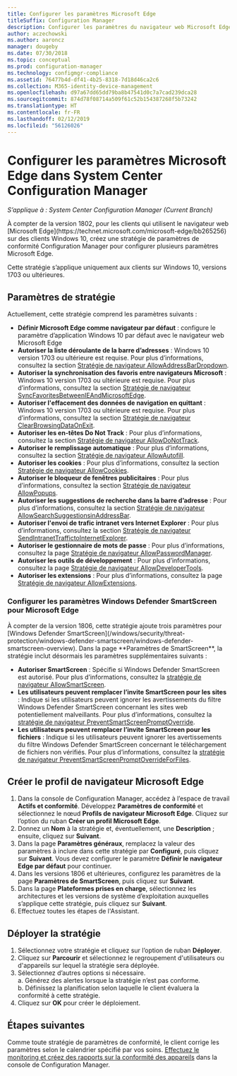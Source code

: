 ```yaml
---
title: Configurer les paramètres Microsoft Edge
titleSuffix: Configuration Manager
description: Configurer les paramètres du navigateur web Microsoft Edge sur les clients Windows 10
author: aczechowski
ms.author: aaroncz
manager: dougeby
ms.date: 07/30/2018
ms.topic: conceptual
ms.prod: configuration-manager
ms.technology: configmgr-compliance
ms.assetid: 76477b4d-df41-4b25-8318-7d18d46ca2c6
ms.collection: M365-identity-device-management
ms.openlocfilehash: d97a67dd65dd79ba8b47541d0c7a7cad239dca28
ms.sourcegitcommit: 874d78f08714a509f61c52b154387268f5b73242
ms.translationtype: HT
ms.contentlocale: fr-FR
ms.lasthandoff: 02/12/2019
ms.locfileid: "56126026"
---
```

# <a name="configure-microsoft-edge-settings-in-system-center-configuration-manager"></a>Configurer les paramètres Microsoft Edge dans System Center Configuration Manager

*S’applique à : System Center Configuration Manager (Current Branch)*

<!-- 1357310 -->À compter de la version 1802, pour les clients qui utilisent le navigateur web [Microsoft Edge](https://technet.microsoft.com/microsoft-edge/bb265256) sur des clients Windows 10, créez une stratégie de paramètres de conformité Configuration Manager pour configurer plusieurs paramètres Microsoft Edge. 

Cette stratégie s’applique uniquement aux clients sur Windows 10, versions 1703 ou ultérieures. <!--511552-->


## <a name="policy-settings"></a>Paramètres de stratégie
Actuellement, cette stratégie comprend les paramètres suivants :
- **Définir Microsoft Edge comme navigateur par défaut** : configure le paramètre d’application Windows 10 par défaut avec le navigateur web Microsoft Edge
- **Autoriser la liste déroulante de la barre d’adresses** : Windows 10 version 1703 ou ultérieure est requise. Pour plus d’informations, consultez la section [Stratégie de navigateur AllowAddressBarDropdown](/windows/client-management/mdm/policy-csp-browser#browser-allowaddressbardropdown).
- **Autoriser la synchronisation des favoris entre navigateurs Microsoft** : Windows 10 version 1703 ou ultérieure est requise. Pour plus d’informations, consultez la section [Stratégie de navigateur SyncFavoritesBetweenIEAndMicrosoftEdge](/windows/client-management/mdm/policy-csp-browser#browser-syncfavoritesbetweenieandmicrosoftedge).
- **Autoriser l'effacement des données de navigation en quittant** : Windows 10 version 1703 ou ultérieure est requise. Pour plus d’informations, consultez la section [Stratégie de navigateur ClearBrowsingDataOnExit](/windows/client-management/mdm/policy-csp-browser#browser-clearbrowsingdataonexit).
- **Autoriser les en-têtes Do Not Track** : Pour plus d’informations, consultez la section [Stratégie de navigateur AllowDoNotTrack](/windows/client-management/mdm/policy-csp-browser#browser-allowdonottrack).
- **Autoriser le remplissage automatique** : Pour plus d’informations, consultez la section [Stratégie de navigateur AllowAutofill](/windows/client-management/mdm/policy-csp-browser#browser-allowautofill).
- **Autoriser les cookies** : Pour plus d’informations, consultez la section [Stratégie de navigateur AllowCookies](/windows/client-management/mdm/policy-csp-browser#browser-allowcookies).
- **Autoriser le bloqueur de fenêtres publicitaires** : Pour plus d’informations, consultez la section [Stratégie de navigateur AllowPopups](/windows/client-management/mdm/policy-csp-browser#browser-allowpopups).
- **Autoriser les suggestions de recherche dans la barre d’adresse** : Pour plus d’informations, consultez la section [Stratégie de navigateur AllowSearchSuggestionsinAddressBar](/windows/client-management/mdm/policy-csp-browser#browser-allowsearchsuggestionsinaddressbar).
- **Autoriser l'envoi de trafic intranet vers Internet Explorer** : Pour plus d’informations, consultez la section [Stratégie de navigateur SendIntranetTraffictoInternetExplorer](/windows/client-management/mdm/policy-csp-browser#browser-sendintranettraffictointernetexplorer).
- **Autoriser le gestionnaire de mots de passe** : Pour plus d’informations, consultez la page [Stratégie de navigateur AllowPasswordManager](/windows/client-management/mdm/policy-csp-browser#browser-allowpasswordmanager).
- **Autoriser les outils de développement** : Pour plus d’informations, consultez la page [Stratégie de navigateur AllowDeveloperTools](/windows/client-management/mdm/policy-csp-browser#browser-allowdevelopertools).
- **Autoriser les extensions** : Pour plus d’informations, consultez la page [Stratégie de navigateur AllowExtensions](/windows/client-management/mdm/policy-csp-browser#browser-allowextensions).


### <a name="configure-windows-defender-smartscreen-settings-for-microsoft-edge"></a>Configurer les paramètres Windows Defender SmartScreen pour Microsoft Edge
<!--1353701--> À compter de la version 1806, cette stratégie ajoute trois paramètres pour [Windows Defender SmartScreen](/windows/security/threat-protection/windows-defender-smartscreen/windows-defender-smartscreen-overview). Dans la page **Paramètres de SmartScreen**, la stratégie inclut désormais les paramètres supplémentaires suivants :

- **Autoriser SmartScreen** : Spécifie si Windows Defender SmartScreen est autorisé. Pour plus d’informations, consultez la [stratégie de navigateur AllowSmartScreen](/windows/client-management/mdm/policy-csp-browser#browser-allowsmartscreen).
- **Les utilisateurs peuvent remplacer l’invite SmartScreen pour les sites** : Indique si les utilisateurs peuvent ignorer les avertissements du filtre Windows Defender SmartScreen concernant les sites web potentiellement malveillants. Pour plus d’informations, consultez la [stratégie de navigateur PreventSmartScreenPromptOverride](/windows/client-management/mdm/policy-csp-browser#browser-preventsmartscreenpromptoverride).
- **Les utilisateurs peuvent remplacer l’invite SmartScreen pour les fichiers** : Indique si les utilisateurs peuvent ignorer les avertissements du filtre Windows Defender SmartScreen concernant le téléchargement de fichiers non vérifiés. Pour plus d’informations, consultez la [stratégie de navigateur PreventSmartScreenPromptOverrideForFiles](/windows/client-management/mdm/policy-csp-browser#browser-preventsmartscreenpromptoverrideforfiles).



## <a name="create-the-microsoft-edge-browser-profile"></a>Créer le profil de navigateur Microsoft Edge

1. Dans la console de Configuration Manager, accédez à l’espace de travail **Actifs et conformité**. Développez **Paramètres de conformité** et sélectionnez le nœud **Profils de navigateur Microsoft Edge**. Cliquez sur l’option du ruban **Créer un profil Microsoft Edge**.
2. Donnez un **Nom** à la stratégie et, éventuellement, une **Description** ; ensuite, cliquez sur **Suivant**.
3. Dans la page **Paramètres généraux**, remplacez la valeur des paramètres à inclure dans cette stratégie par **Configuré**, puis cliquez sur **Suivant**. Vous devez configurer le paramètre **Définir le navigateur Edge par défaut** pour continuer.
4. Dans les versions 1806 et ultérieures, configurez les paramètres de la page **Paramètres de SmartScreen**, puis cliquez sur **Suivant**. 
5. Dans la page **Plateformes prises en charge**, sélectionnez les architectures et les versions de système d’exploitation auxquelles s’applique cette stratégie, puis cliquez sur **Suivant**. 
6. Effectuez toutes les étapes de l'Assistant.



## <a name="deploy-the-policy"></a>Déployer la stratégie

1. Sélectionnez votre stratégie et cliquez sur l’option de ruban **Déployer**.
2. Cliquez sur **Parcourir** et sélectionnez le regroupement d'utilisateurs ou d'appareils sur lequel la stratégie sera déployée. 
3. Sélectionnez d’autres options si nécessaire.  
     a. Générez des alertes lorsque la stratégie n’est pas conforme.  
     b. Définissez la planification selon laquelle le client évaluera la conformité à cette stratégie. 
4. Cliquez sur **OK** pour créer le déploiement.



## <a name="next-steps"></a>Étapes suivantes

Comme toute stratégie de paramètres de conformité, le client corrige les paramètres selon le calendrier spécifié par vos soins. [Effectuez le monitoring et créez des rapports sur la conformité des appareils](/sccm/compliance/deploy-use/monitor-compliance-settings) dans la console de Configuration Manager.
